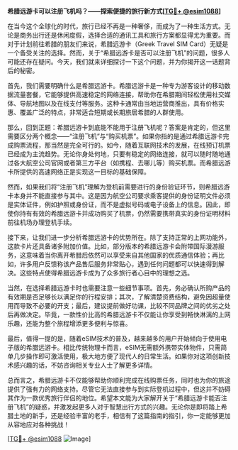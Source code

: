 **希腊远游卡可以注册飞机吗？——探索便捷的旅行新方式[[TG💪+ @esim1088](https://t.me/s/esim1088)]**

在当今这个全球化的时代，旅行已经不再是一种奢侈，而成为了一种生活方式。无论是商务出行还是休闲度假，选择合适的通讯工具和旅行方案都显得尤为重要。而对于计划前往希腊的朋友们来说，希腊远游卡（Greek Travel SIM Card）无疑是一个备受关注的选择。然而，关于“希腊远游卡是否可以注册飞机”的问题，很多人可能还存在疑问。今天，我们就来详细探讨一下这个问题，并为你揭开这一话题背后的秘密。

首先，我们需要明确什么是希腊远游卡。希腊远游卡是一种专为游客设计的移动数据流量套餐，它能够提供高速稳定的网络连接，帮助你在希腊期间轻松使用社交媒体、导航地图以及在线支付等服务。这种卡通常由当地运营商推出，具有价格实惠、覆盖广泛的特点，非常适合短期或长期旅居希腊的人群使用。

那么，回到正题：希腊远游卡到底能不能用于注册飞机呢？答案是肯定的，但这里需要区分两个概念——“注册飞机”与“购买机票”。如果你指的是通过希腊远游卡完成购票流程，那当然是完全可行的。如今，随着互联网技术的发展，在线预订机票已经成为主流趋势。无论你身处何地，只要有稳定的网络连接，就可以随时随地通过各大航空公司官网或者第三方平台（如携程、去哪儿等）购买机票。而希腊远游卡所提供的高速网络正是实现这一目标的基础保障。

然而，如果我们将“注册飞机”理解为登机前需要进行的身份验证环节，则希腊远游卡本身并不能直接参与其中。这是因为航空公司要求乘客提供的身份证明文件必须是实体证件，例如护照或身份证，而不是虚拟号码或电子设备上的信息。因此，即使你持有有效的希腊远游卡并成功购买了机票，仍然需要携带真实的身份证明材料前往机场办理登机手续。

接下来，让我们进一步分析希腊远游卡的优势所在。除了支持正常的上网功能外，这款卡片还具备诸多附加价值。比如，部分版本的希腊远游卡会附带国际漫游服务，这意味着当你离开希腊后依然可以享受来自其他国家的优质通信体验；再比如，许多用户反馈称该产品售后服务非常贴心，遇到任何问题都可以快速得到解决。这些特点使得希腊远游卡成为了众多旅行者心目中的理想之选。

当然，在选择希腊远游卡时也需要注意一些细节事项。首先，务必确认所购产品的有效期是否足够长以满足你的行程安排；其次，了解清楚资费结构，避免因超量使用而导致不必要的开支；最后，建议提前做好功课，比较不同品牌之间的优劣之处后再做决定。毕竟，一款性价比高的希腊远游卡不仅能让你享受到畅快淋漓的上网乐趣，还能为整个旅程增添更多便利与惊喜。

最后，值得一提的是，随着eSIM技术的普及，越来越多的用户开始倾向于使用电子版的希腊远游卡。相比传统物理卡而言，eSIM无需额外携带实体物件，只需简单几步操作即可激活使用，极大地方便了现代人的日常生活。如果你对这项创新技术感兴趣的话，不妨咨询相关专业人士了解更多详情。

总而言之，希腊远游卡不仅能够帮助你顺利完成在线购票任务，同时也为你的旅途提供了强有力的网络支持。尽管它无法直接参与到实际登机过程中，但这并不妨碍其作为一款优秀旅行伴侣的地位。希望本文能为大家解开关于“希腊远游卡能否注册飞机”的疑惑，并激发起更多人对于智慧出行方式的兴趣。无论你是即将踏上希腊土地的新手，还是经验丰富的老手，相信有了这篇指南的指引，你一定能够更加从容地应对各种挑战！

[[TG💪+ @esim1088](https://t.me/s/esim1088) ![Image](https://i.postimg.cc/4NQfJmqS/Snipaste-2025-05-13-00-14-12.png)]